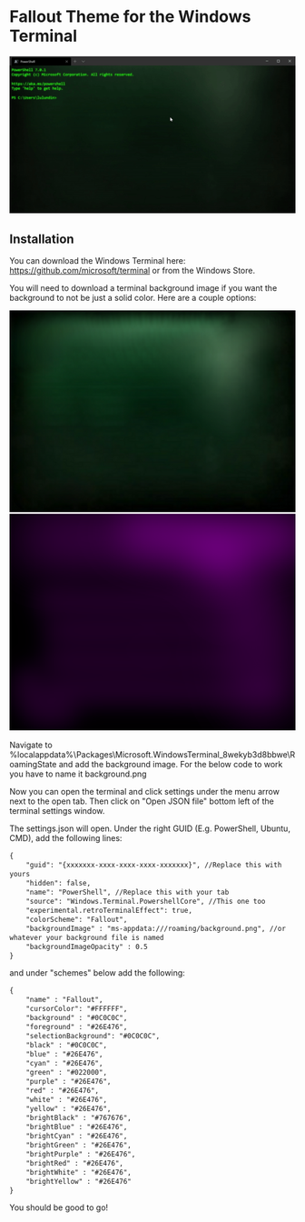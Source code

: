 # Fallout Theme for the Windows Terminal

![WindowsTerminal-Fallout](https://github.com/DoubleZed/WindowsTerminal-Fallout/blob/master/animation.gif)

## Installation
You can download the Windows Terminal here: https://github.com/microsoft/terminal or from the Windows Store.

You will need to download a terminal background image if you want the background to not be just a solid color. Here are a couple options:

![WindowsTerminal-Fallout](https://github.com/DoubleZed/WindowsTerminal-Fallout/blob/master/background.png)
![WindowsTerminal-Fallout](https://github.com/DoubleZed/WindowsTerminal-Fallout/blob/master/background_purple.png)

Navigate to %localappdata%\Packages\Microsoft.WindowsTerminal_8wekyb3d8bbwe\RoamingState and add the background image. For the below code to work you have to name it background.png

Now you can open the terminal and click settings under the menu arrow next to the open tab. Then click on "Open JSON file" bottom left of the terminal settings window.

The settings.json will open. Under the right GUID (E.g. PowerShell, Ubuntu, CMD), add the following lines:                

    {
        "guid": "{xxxxxxx-xxxx-xxxx-xxxx-xxxxxxx}", //Replace this with yours
        "hidden": false,
        "name": "PowerShell", //Replace this with your tab
        "source": "Windows.Terminal.PowershellCore", //This one too
        "experimental.retroTerminalEffect": true,
        "colorScheme": "Fallout",
        "backgroundImage" : "ms-appdata:///roaming/background.png", //or whatever your background file is named
        "backgroundImageOpacity" : 0.5
    }

and under "schemes" below add the following:

    {
        "name" : "Fallout",
        "cursorColor": "#FFFFFF",
        "background" : "#0C0C0C",
        "foreground" : "#26E476",
        "selectionBackground": "#0C0C0C",
        "black" : "#0C0C0C",
        "blue" : "#26E476",
        "cyan" : "#26E476",
        "green" : "#022000",
        "purple" : "#26E476",
        "red" : "#26E476",
        "white" : "#26E476",
        "yellow" : "#26E476",
        "brightBlack" : "#767676",
        "brightBlue" : "#26E476",
        "brightCyan" : "#26E476",
        "brightGreen" : "#26E476",
        "brightPurple" : "#26E476",
        "brightRed" : "#26E476",
        "brightWhite" : "#26E476",
        "brightYellow" : "#26E476"
    }
        
You should be good to go!
